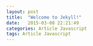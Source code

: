 ```yaml
---
layout: post
title:  "Welcome to Jekyll!"
date:   2015-03-08 22:21:49
categories: Article Javascript
tags: Article Javascript
---
```

